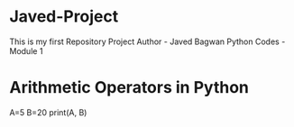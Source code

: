 # Javed-Project
This is my first Repository Project
Author - Javed Bagwan
Python Codes - Module 1
# Arithmetic Operators in Python
A=5
B=20
print(A, B)

